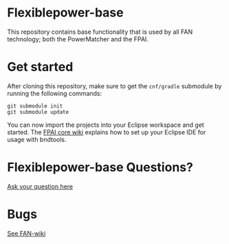 # Flexiblepower-base
This repository contains base functionality that is used by all FAN technology; both the PowerMatcher and the FPAI.

# Get started
After cloning this repository, make sure to get the `cnf/gradle` submodule by running the following commands:

    git submodule init
    git submodule update

You can now import the projects into your Eclipse workspace and get started. The [FPAI core wiki](https://github.com/flexiblepower/fpai-core/wiki/SettingUpYourIDE) explains how to set up your Eclipse IDE for usage with bndtools.

# Flexiblepower-base Questions?
[Ask your question here](https://github.com/flexiblepower/flexiblepower-base/issues/new?title=Question:My%20Title&body)

# Bugs
[See FAN-wiki](https://github.com/flexiblepower/FAN-wiki/wiki/Bug-tracking-process)
